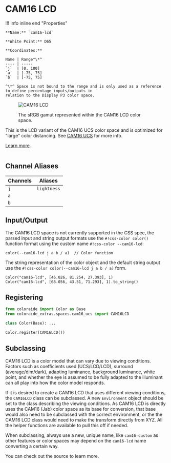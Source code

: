 # CAM16 LCD

<div class="info-container" markdown="1">
!!! info inline end "Properties"

    **Name:** `cam16-lcd`

    **White Point:** D65

    **Coordinates:**

    Name | Range^\*^
    ---- | -----
    `j`  | [0, 100]
    `a`  | [-75, 75]
    `b`  | [-75, 75]

    ^\*^ Space is not bound to the range and is only used as a reference to define percentage inputs/outputs in
    relation to the Display P3 color space.

<figure markdown>

![CAM16 LCD](../images/cam16-lcd.png)

<figcaption markdown>
The sRGB gamut represented within the CAM16 LCD color space.
</figcaption>
</figure>

This is the LCD variant of the CAM16 UCS color space and is optimized for "large" color distancing. See
[CAM16 UCS](./cam16_ucs.md) for more info.

[Learn more](https://doi.org/10.1002/col.22131).
</div>

## Channel Aliases

Channels | Aliases
-------- | -------
`j`      | `lightness`
`a`      |
`b`      |

## Input/Output

The CAM16 LCD space is not currently supported in the CSS spec, the parsed input and string output formats use
the `#!css-color color()` function format using the custom name `#!css-color --cam16-lcd`:

```css-color
color(--cam16-lcd j a b / a)  // Color function
```

The string representation of the color object and the default string output use the
`#!css-color color(--cam16-lcd j a b / a)` form.

```playground
Color("cam16-lcd", [46.026, 81.254, 27.393], 1)
Color("cam16-lcd", [68.056, 43.51, 71.293], 1).to_string()
```

## Registering

```py
from coloraide import Color as Base
from coloraide_extras.spaces.cam16_ucs import CAM16LCD

class Color(Base): ...

Color.register(CAM16LCD())
```

<style>
.info-container {display: inline-block;}
</style>

## Subclassing

CAM16 LCD is a color model that can vary due to viewing conditions. Factors such as coefficients used (UCS/LCD/LCD),
surround (average/dim/dark), adapting luminance, background luminance, white point, and whether the eye is assumed to be
fully adapted to the illuminant can all play into how the color model responds.

If it is desired to create a CAM16 LCD that uses different viewing conditions, the `CAM16LCD` class can be subclassed.
A new `Environment` object should be set to the class describing the viewing conditions. As CAM16 LCD is directly uses
the CAM16 (Jab) color space as its base for conversion, that base would also need to be subclassed with the correct
environment, or the the CAM16 LCD class would need to make the transform directly from XYZ. All the helper functions are
available to pull this off if needed.

When subclassing, always use a new, unique name, like `cam16-custom` as other features or color spaces may depend on the
`cam16-lcd` name converting a certain way.

You can check out the source to learn more.
